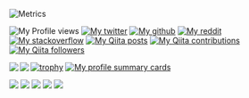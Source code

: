 ![Metrics](https://metrics.lecoq.io/RedRing1979?template=classic&isocalendar=1&isocalendar.duration=half-year&config.timezone=Asia%2FTokyo)

![My Profile views](https://komarev.com/ghpvc/?username=RedRing1979)
[![My twitter](https://img.shields.io/twitter/follow/RedRing1979?label=Twitter&logo=twitter&style=flat)](https://twitter.com/RedRing1979)
[![My github](https://img.shields.io/github/followers/RedRing1979?label=follow&logo=github&style=flat)](https://github.com/RedRing1979)
[![My reddit](https://img.shields.io/reddit/user-karma/combined/RedRing1979?label=Reddit&logo=reddit&style=flat)](https://www.reddit.com/user/RedRing1979)
[![My stackoverflow](https://img.shields.io/stackexchange/stackoverflow/r/18312637?label=StackOverflow&logo=stack-overflow&style=flat)](https://ja.stackoverflow.com/users/51688/redring)
[![My Qiita posts](https://qiita-badge.apiapi.app/s/RedRing/posts.svg)](http://qiita.com/RedRing)
[![My Qiita contributions](https://qiita-badge.apiapi.app/s/RedRing/contributions.svg)](http://qiita.com/RedRing)
[![My Qiita followers](https://qiita-badge.apiapi.app/s/RedRing/followers.svg)](http://qiita.com/RedRing)

<a href="https://github.com/anuraghazra/github-readme-stats">
  <img align="left" src="https://github-readme-stats.vercel.app/api?username=RedRing1979&count_private=true&show_icons=true" />
</a>
<a href="https://github.com/RedRing1979/github-readme-stats">
  <img align="left" src="https://github-readme-stats.vercel.app/api/top-langs/?username=RedRing1979" />
</a>

[![trophy](https://github-profile-trophy.vercel.app/?username=RedRing1979&margin-w=0)](https://github.com/ryo-ma/github-profile-trophy)
[![My profile summary cards](https://raw.githubusercontent.com/RedRing1979/RedRing1979/master/profile-summary-card-output/vue/0-profile-details.svg)](https://github.com/vn7n24fzkq/github-profile-summary-cards)

[![](https://raw.githubusercontent.com/redring1979/redring1979/main/profile-summary-card-output/default/0-profile-details.svg)](https://github.com/vn7n24fzkq/github-profile-summary-cards)
[![](https://raw.githubusercontent.com/redring1979/redring1979/main/profile-summary-card-output/default/1-repos-per-language.svg)](https://github.com/vn7n24fzkq/github-profile-summary-cards) [![](https://raw.githubusercontent.com/redring1979/redring1979/main/profile-summary-card-output/default/2-most-commit-language.svg)](https://github.com/vn7n24fzkq/github-profile-summary-cards)
[![](https://raw.githubusercontent.com/redring1979/redring1979/main/profile-summary-card-output/default/3-stats.svg)](https://github.com/vn7n24fzkq/github-profile-summary-cards) [![](https://raw.githubusercontent.com/redring1979/redring1979/main/profile-summary-card-output/default/4-productive-time.svg)](https://github.com/vn7n24fzkq/github-profile-summary-cards)
